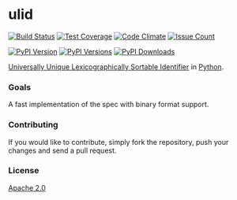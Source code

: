 # ulid

[![Build Status](https://travis-ci.org/ahawker/ulid.svg?branch=master)](https://travis-ci.org/ahawker/ulid)
[![Test Coverage](https://codeclimate.com/github/ahawker/ulid/badges/coverage.svg)](https://codeclimate.com/github/ahawker/ulid/coverage)
[![Code Climate](https://codeclimate.com/github/ahawker/ulid/badges/gpa.svg)](https://codeclimate.com/github/ahawker/ulid)
[![Issue Count](https://codeclimate.com/github/ahawker/ulid/badges/issue_count.svg)](https://codeclimate.com/github/ahawker/ulid)

[![PyPI Version](https://badge.fury.io/py/ulid-py.svg)](https://badge.fury.io/py/ulid-py)
[![PyPI Versions](https://img.shields.io/pypi/pyversions/ulid-py.svg)](https://pypi.python.org/pypi/ulid-py)
[![PyPI Downloads](https://img.shields.io/pypi/dm/ulid-py.svg)](https://pypi.python.org/pypi/ulid-py)

[Universally Unique Lexicographically Sortable Identifier](https://github.com/alizain/ulid) in [Python](https://www.python.org/).

### Goals

A fast implementation of the spec with binary format support.

### Contributing

If you would like to contribute, simply fork the repository, push your changes and send a pull request.

### License

[Apache 2.0](LICENSE)
